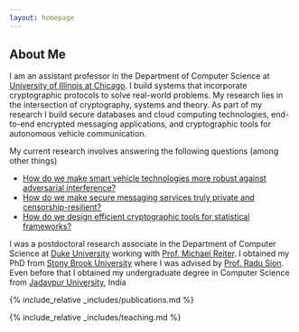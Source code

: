 ```yaml
---
layout: homepage
---
```


## About Me

I am an assistant professor in the Department of Computer Science at [University of Illinois at Chicago](https://cs.uic.edu). I build systems that incorporate cryptographic protocols to solve real-world problems. My research lies in the intersection of cryptography, systems and theory. 
As part of my research I build secure databases and cloud computing technologies, end-to-end encrypted messaging applications, and cryptographic tools for autonomous vehicle communication. 

My current research involves answering the following questions (among other things)

- [How do we make smart vehicle technologies more robust against adversarial interference?](site._includes.research.md)
- [How do we make secure messaging services truly private and censorship-resilient?](site._includes.research.md)
- [How do we design efficient cryptographic tools for statistical frameworks?](site._includes.research.md)


I was a postdoctoral research associate in the Department of Computer Science at [Duke University](https://cs.duke.edu) working with [Prof. Michael Reiter](https://reitermk.github.io/). I obtained my PhD from [Stony Brook University](https://www.cs.stonybrook.edu) where I was advised by [Prof. Radu Sion](https://zxr.io/). Even before that I obtained my undergraduate degree in Computer Science from [Jadavpur University](https://en.wikipedia.org/wiki/Jadavpur_University), India




{% include_relative _includes/publications.md %}

{% include_relative _includes/teaching.md %}

